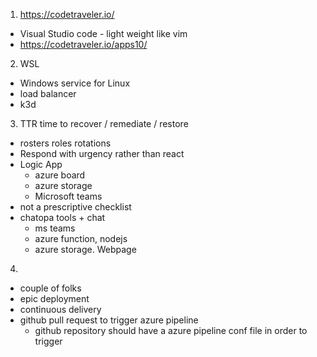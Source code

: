 
1. https://codetraveler.io/
- Visual Studio code - light weight like vim 
- https://codetraveler.io/apps10/


2. WSL 
- Windows service for Linux
- load balancer 
- k3d

3. TTR time to recover / remediate / restore

- rosters roles rotations
- Respond with urgency rather than react 
- Logic App
  - azure board
  - azure storage
  - Microsoft teams
- not a prescriptive checklist
- chatopa tools + chat
  - ms teams
  - azure function, nodejs
  - azure storage. Webpage


4. 
- couple of folks
- epic deployment 
- continuous delivery 
- github pull request to trigger azure pipeline
  - github repository should have a azure pipeline conf file in order to trigger 
    

